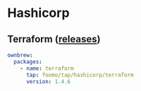 # Hashicorp


## Terraform ([releases](https://github.com/hashicorp/terraform/releases))

```yaml
ownbrew:
  packages:
    - name: terraform
      tap: foomo/tap/hashicorp/terraform
      version: 1.4.6
```

